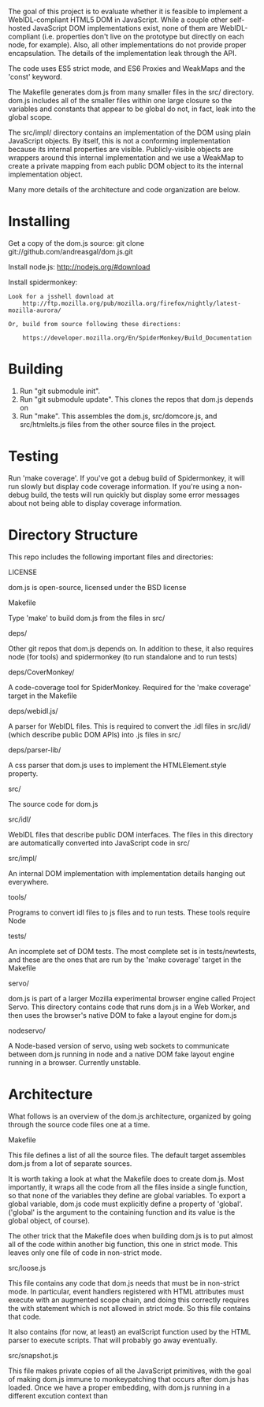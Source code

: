 The goal of this project is to evaluate whether it is feasible to implement a
WebIDL-compliant HTML5 DOM in JavaScript. While a couple other self-hosted
JavaScript DOM implementations exist, none of them are WebIDL-compliant
(i.e. properties don't live on the prototype but directly on each node, for
example). Also, all other implementations do not provide proper encapsulation.
The details of the implementation leak through the API.

The code uses ES5 strict mode, and ES6 Proxies and WeakMaps and the
'const' keyword.

The Makefile generates dom.js from many smaller files in the src/
directory. dom.js includes all of the smaller files within one large
closure so the variables and constants that appear to be global do
not, in fact, leak into the global scope.

The src/impl/ directory contains an implementation of the DOM using
plain JavaScript objects.  By itself, this is not a conforming
implementation because its internal properties are
visible. Publicly-visible objects are wrappers around this internal
implementation and we use a WeakMap to create a private mapping from
each public DOM object to its the internal implementation object.

Many more details of the architecture and code organization are below.


Installing
======

Get a copy of the dom.js source:
    git clone git://github.com/andreasgal/dom.js.git

Install node.js:
    http://nodejs.org/#download

Install spidermonkey:

    Look for a jsshell download at
        http://ftp.mozilla.org/pub/mozilla.org/firefox/nightly/latest-mozilla-aurora/

    Or, build from source following these directions:

        https://developer.mozilla.org/En/SpiderMonkey/Build_Documentation

Building
======

1. Run "git submodule init".
2. Run "git submodule update". This clones the repos that dom.js
   depends on
3. Run "make". This assembles the dom.js, src/domcore.js, and src/htmlelts.js
   files from the other source files in the project.

Testing
======

Run 'make coverage'.  If you've got a debug build of Spidermonkey, it
will run slowly but display code coverage information. If you're using
a non-debug build, the tests will run quickly but display some error
messages about not being able to display coverage information.

Directory Structure
===================

This repo includes the following important files and directories:

LICENSE

   dom.js is open-source, licensed under the BSD license

Makefile

   Type 'make' to build dom.js from the files in src/

deps/

   Other git repos that dom.js depends on.
   In addition to these, it also requires node (for tools)
   and spidermonkey (to run standalone and to run tests)
         
deps/CoverMonkey/
        
   A code-coverage tool for SpiderMonkey.
   Required for the 'make coverage' target in the Makefile

deps/webidl.js/

   A parser for WebIDL files. This is required to convert the .idl
   files in src/idl/ (which describe public DOM APIs) into .js files
   in src/

deps/parser-lib/

   A css parser that dom.js uses to implement the HTMLElement.style 
   property.

src/

   The source code for dom.js

src/idl/

   WebIDL files that describe public DOM interfaces. The files in this
   directory are automatically converted into JavaScript code in src/

src/impl/

   An internal DOM implementation with implementation details hanging
   out everywhere.

tools/

   Programs to convert idl files to js files and to run tests.
   These tools require Node

tests/

   An incomplete set of DOM tests. The most complete set is in
   tests/newtests, and these are the ones that are run by the 'make
   coverage' target in the Makefile
   
servo/

   dom.js is part of a larger Mozilla experimental browser engine
   called Project Servo.  This directory contains code that runs
   dom.js in a Web Worker, and then uses the browser's native DOM to
   fake a layout engine for dom.js

nodeservo/

   A Node-based version of servo, using web sockets to communicate
   between dom.js running in node and a native DOM fake layout engine
   running in a browser.  Currently unstable.


Architecture
===============

What follows is an overview of the dom.js architecture, organized by
going through the source code files one at a time.

Makefile

   This file defines a list of all the source files. The default
   target assembles dom.js from a lot of separate sources.

   It is worth taking a look at what the Makefile does to create
   dom.js.  Most importantly, it wraps all the code from all the files
   inside a single function, so that none of the variables they define
   are global variables.  To export a global variable, dom.js code
   must explicitly define a property of 'global'. ('global' is the 
   argument to the containing function and its value is the global
   object, of course).

   The other trick that the Makefile does when building dom.js is to
   put almost all of the code within another big function, this one in
   strict mode.  This leaves only one file of code in non-strict mode.


src/loose.js

   This file contains any code that dom.js needs that must be in
   non-strict mode. In particular, event handlers registered with HTML
   attributes must execute with an augmented scope chain, and doing
   this correctly requires the with statement which is not allowed in
   strict mode.  So this file contains that code.

   It also contains (for now, at least) an evalScript function used by
   the HTML parser to execute scripts.  That will probably go away
   eventually. 

src/snapshot.js

   This file makes private copies of all the JavaScript primitives,
   with the goal of making dom.js immune to monkeypatching that occurs
   after dom.js has loaded.  Once we have a proper embedding, with
   dom.js running in a different excution context than <script> tags
   do, this may no longer be a goal we need to pursue.

   For now, though, if we don't want external code to be able to
   observe or intercept any of the calls that dom.js makes to built-in
   methods, all dom.js code must use the copies defined in this
   file. In particular, this means that OO style must be abandoned for
   all built-in types. If you have a string s and call its
   s.indexOf(c) method, that call can be intercepted.  Instead, you
   must always call indexOf(s,c) instead.  This can be hard to
   remember to do, and I suspect that there are parts of the codebase
   that do not do it consistently.

src/globals.js

   This file contains a number of constants. They're not really global
   variables, but are visible throughout dom.js.  The constants use
   the 'const' keyword. They include namespace URLs, and also the impl
   and idl objects that hold the internal and external constructors
   for various DOM interface types.

src/utils.js

   Various utilities including an assert() function and a nyi()
   function that just throws a "Not Yet Implemented" error for parts
   of the DOM that aren't ready yet.

   The key function to understand in this file is
   defineLazyProperty().  It takes an object o, a property name p and
   a function f and defines the property o.p with a getter
   method. When the property is first queried, the function f is
   evaluated to compute the property value, and the property is then
   converted to an ordinary data property with that value.  This is
   here because the DOM defines a lot of interfaces like
   HTMLTableRowElement that are not often used.  The global object
   must have an HTMLTableRowElement property on it, but with this
   trick we don't actually have to initialize that interface unless it
   is actually needed.  defineLazyProperty() is often used with the
   IDLInterface() function in src/idl.js

src/wrapmap.js

   As explained earlier in this README file, dom.js creates two
   separate objects for each node in the document tree. One object is
   the implementation, and it exposes many implementation details.
   The second object is the public wrapper that defines only the
   public methods and property accessors defined by the DOM and HTML
   specifications and hides all implementation details. The public
   wrappers are created lazily as needed. If you parse a file of HTML,
   dom.js will build a document tree with one implementation object
   for each node in the tree.  But it doesn't create the corresponding
   public objects until you actually access individual nodes with
   .firstChild or getElementById() or whatever.

   This file defines two key functions: wrap() and unwrap().  Wrap
   takes an implementation object as its argument and returns the
   public wrapper object.  Unwrap does the opposite: it takes a public
   object and returns its implementation object.  You'll see these two
   functions in use in files like src/domcore.js, which is
   automatically generated from src/idl/domcore.idl.  They aren't
   often used outside of the generated files, but are occasionally
   when it is necessary to wrap an implementation object before
   passing it to external code (such as when triggering an event
   handler).

   The unwrap() function relies on a WeakMap object (new in ES6) to
   maintain a mapping between public wrappers and their associated
   implemenation objects.

   The wrap() function doesn't need to use a weakmap.  If a public
   object has already been created for a given implementation object,
   it is stored in the _idl property of the implemenation object and
   wrap() just returns the value of that property.  If not, then
   wrap() looks at the _idlName property of the implementation
   object. All wrappable objects are required to have one of these,
   and it is typically defined on their prototype. The value of
   _idlName should be a string that names the public interface of the
   wrapper object. That name must be a property of the idl object
   (defined in src/globals.js), and the value of that property will be
   an object with a factory method for creating new public wrapper
   objects. (See also IDLInterface() in src/idl.js).  When a new
   public wrapper object is created, it is stored in the _idl property
   of the wrapped object, and a mapping is added to the WeakMap so
   that the public object can be unwrapped.

src/idl.js

   This file defines a number of type conversion methods that are
   required by the WebIDL spec and are used in the automatically
   generated wrapper code in files like src/domcore.js.

   This file also defines the IDLInterface constructor that is used
   (often in conjunction with defineLazyProperty()) to create public
   interface objects like Document, Element and HTMLTableElement as
   well as their prototype objects.  

   The IDLInterface() code is well-commented; read those comments to
   see how it works and find examples in src/domcore.js and the other
   generated files.  Note that IDLInterface() is used in a two step
   process, to first define the a lazy property of the 'idl' object
   (used by the wrap() method in src/wrapmap.js) and then to define
   the public interface as a lazy property of the global object.

   For IDL interfaces that have array-like or other somewhat magical
   behavior, the IDLInterface() constructor can take a reference to a
   function that returns a Proxy (new in ES6) object to handle the
   special behavior.  Several types of proxies are described in
   individual files below.

src/xmlnames.js

   This file defines two utility functions for determining whether a
   string is a valid XML name or valid XML qualified name.

src/domcore.js
src/events.js
src/htmlelts.js
src/windowobjs.js

   These four files are automatically generated from the corresponding
   src/idl/*.idl with the program tools/idl2domjs.  These files define
   the public wrapper objects defined by WebIDL interfaces.

src/AttrArrayProxy.js

   This file defines an AttrArrayProxy() factory method that returns a
   Proxy object that makes the Element.attributes object behave like
   an array.  See also AttrArray in src/impl/Element.js

src/NodeListProxy.js

   This file defines a NodeListProxy() factory function that returns a
   Proxy object that makes objects with item() methods and length
   properties behave like arrays. 

src/HTMLCollectionProxy.js

   This file defines an HTMLCollectionProxy() factory function that
   returns a Proxy object used for the HTMLCollection interface. The
   object passed in should have item() and namedItem() methods and a
   length property. The returned proxy acts like an array with added
   named properties.

src/DOMException.js

   This is an implementation of the public DOMException type plus a
   bunch of utility functions for throwing exceptions of various
   types. Unlike other interfaces, there is not a dichotomy between
   implementation object and public wrapper object for DOMException.

   This implementation is out-of-date. Both WebIDL and DOM4 have made
   changes to the way exceptions are to be implemented and dom.js has
   not yet tracked those changes.

src/impl/EventTarget.js
src/impl/Node.js
src/impl/Leaf.js
src/impl/CharacterData.js
src/impl/Text.js
src/impl/Comment.js
src/impl/ProcessingInstruction.js
src/impl/Element.js
src/impl/MutationConstants.js
src/impl/domstr.js
src/impl/Document.js
src/impl/DocumentFragment.js
src/impl/DocumentType.js
src/impl/DOMImplementation.js
src/impl/FilteredElementList.js
src/impl/Event.js
src/impl/CustomEvent.js
src/impl/UIEvent.js
src/impl/MouseEvent.js
src/impl/HTMLElement.js
src/impl/HTMLScriptElement.js
src/impl/HTMLParser.js
src/impl/CSSStyleDeclaration.js
src/impl/cssparser.js
src/impl/URL.js
src/impl/URLDecompositionAttributes.js
src/impl/Location.js
src/impl/Window.js
src/main.js
  
